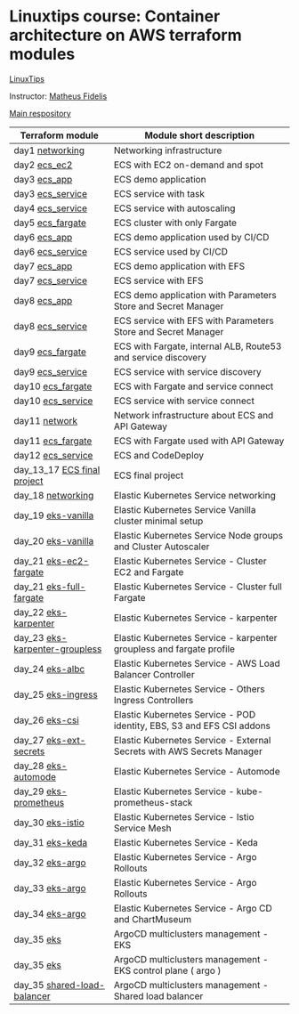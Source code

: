 # Linuxtips course: Container architecture on AWS terraform modules

[LinuxTips](https://linuxtips.io/treinamento/arquitetura-de-containers-na-aws/)

Instructor: [Matheus Fidelis](https://linktr.ee/fidelissauro)

[Main respository](https://github.com/ssorato/linuxtips-aws-container-architecture)

| Terraform module                                                                                                                   | Module short description                                      |
|------------------------------------------------------------------------------------------------------------------------------------|---------------------------------------------------------------|
| day1  [networking](https://github.com/ssorato/linuxtips-aws-container-architecture-tf-modules/tree/day1/README.md)                 | Networking infrastructure                                     |
| day2  [ecs_ec2](https://github.com/ssorato/linuxtips-aws-container-architecture-tf-modules/tree/day2/README.md)                    | ECS with EC2 on-demand and spot                               |
| day3  [ecs_app](https://github.com/ssorato/linuxtips-aws-container-architecture-tf-modules/tree/day3/ecs_app/README.md)            | ECS demo application                                          |
| day3  [ecs_service](https://github.com/ssorato/linuxtips-aws-container-architecture-tf-modules/tree/day3/ecs_service/README.md)    | ECS service with task                                         |
| day4  [ecs_service](https://github.com/ssorato/linuxtips-aws-container-architecture-tf-modules/tree/day4/ecs_service/README.md)    | ECS service with autoscaling                                  |
| day5  [ecs_fargate](https://github.com/ssorato/linuxtips-aws-container-architecture-tf-modules/tree/day5/ecs_fargate/README.md)    | ECS cluster with only Fargate                                 |
| day6  [ecs_app](https://github.com/ssorato/linuxtips-aws-container-architecture-tf-modules/tree/day6/ecs_app/README.md)            | ECS demo application used by CI/CD                            |
| day6  [ecs_service](https://github.com/ssorato/linuxtips-aws-container-architecture-tf-modules/tree/day6/ecs_service/README.md)    | ECS service used by CI/CD                                     |
| day7  [ecs_app](https://github.com/ssorato/linuxtips-aws-container-architecture-tf-modules/tree/day7/ecs_app/README.md)            | ECS demo application with EFS                                 |
| day7  [ecs_service](https://github.com/ssorato/linuxtips-aws-container-architecture-tf-modules/tree/day7/ecs_service/README.md)    | ECS service with EFS                                          |
| day8  [ecs_app](https://github.com/ssorato/linuxtips-aws-container-architecture-tf-modules/tree/day8/ecs_app/README.md)            | ECS demo application with Parameters Store and Secret Manager |
| day8  [ecs_service](https://github.com/ssorato/linuxtips-aws-container-architecture-tf-modules/tree/day8/ecs_service/README.md)    | ECS service with EFS with Parameters Store and Secret Manager |
| day9  [ecs_fargate](https://github.com/ssorato/linuxtips-aws-container-architecture-tf-modules/tree/day9/ecs_fargate/README.md)    | ECS with Fargate, internal ALB, Route53 and service discovery |
| day9  [ecs_service](https://github.com/ssorato/linuxtips-aws-container-architecture-tf-modules/tree/day9/ecs_service/README.md)    | ECS service with service discovery                            |
| day10 [ecs_fargate](https://github.com/ssorato/linuxtips-aws-container-architecture-tf-modules/tree/day10/ecs_fargate/README.md)   | ECS with Fargate and service connect                          |
| day10 [ecs_service](https://github.com/ssorato/linuxtips-aws-container-architecture-tf-modules/tree/day10/ecs_service/README.md)   | ECS service with service connect                              |
| day11 [network](https://github.com/ssorato/linuxtips-aws-container-architecture-tf-modules/tree/day11/network/README.md)           | Network infrastructure about ECS and API Gateway              |
| day11 [ecs_fargate](https://github.com/ssorato/linuxtips-aws-container-architecture-tf-modules/tree/day11/ecs_fargate/README.md)   | ECS with Fargate used with API Gateway                        |
| day12 [ecs_service](https://github.com/ssorato/linuxtips-aws-container-architecture-tf-modules/tree/day12/ecs_service/README.md)   | ECS and CodeDeploy                                            |
| day_13_17 [ECS final project](https://github.com/ssorato/linuxtips-aws-container-architecture-tf-modules/tree/day_13_17/README.md) | ECS final project                                             |
| day_18 [networking](https://github.com/ssorato/linuxtips-aws-container-architecture-tf-modules/tree/day18/networking/README.md)    | Elastic Kubernetes Service networking                         |
| day_19 [eks-vanilla](https://github.com/ssorato/linuxtips-aws-container-architecture-tf-modules/tree/day19/eks-vanilla/README.md)  | Elastic Kubernetes Service Vanilla cluster minimal setup      |
| day_20 [eks-vanilla](https://github.com/ssorato/linuxtips-aws-container-architecture-tf-modules/tree/day20/eks-vanilla/README.md)  | Elastic Kubernetes Service Node groups and Cluster Autoscaler |
| day_21 [eks-ec2-fargate](https://github.com/ssorato/linuxtips-aws-container-architecture-tf-modules/tree/day21/eks-ec2-fargate/README.md)   | Elastic Kubernetes Service - Cluster EC2 and Fargate  |
| day_21 [eks-full-fargate](https://github.com/ssorato/linuxtips-aws-container-architecture-tf-modules/tree/day21/eks-full-fargate/README.md) | Elastic Kubernetes Service - Cluster full Fargate     |
| day_22 [eks-karpenter](https://github.com/ssorato/linuxtips-aws-container-architecture-tf-modules/tree/day22/eks-karpenter/README.md) |	Elastic Kubernetes Service - karpenter |
| day_23 [eks-karpenter-groupless](https://github.com/ssorato/linuxtips-aws-container-architecture-tf-modules/tree/day23/eks-karpenter-groupless/README.md) | Elastic Kubernetes Service - karpenter groupless and fargate profile |
| day_24 [eks-albc](https://github.com/ssorato/linuxtips-aws-container-architecture-tf-modules/tree/day24/eks-albc/README.md) | Elastic Kubernetes Service - AWS Load Balancer Controller |
| day_25 [eks-ingress](https://github.com/ssorato/linuxtips-aws-container-architecture-tf-modules/tree/day25/eks-ingress/README.md) | Elastic Kubernetes Service - Others Ingress Controllers |
| day_26 [eks-csi](https://github.com/ssorato/linuxtips-aws-container-architecture-tf-modules/tree/day26/eks-csi/README.md) | Elastic Kubernetes Service - POD identity, EBS, S3 and EFS CSI addons |
| day_27 [eks-ext-secrets](https://github.com/ssorato/linuxtips-aws-container-architecture-tf-modules/tree/day27/eks-ext-secrets/README.md) | Elastic Kubernetes Service - External Secrets with AWS Secrets Manager |
| day_28 [eks-automode](https://github.com/ssorato/linuxtips-aws-container-architecture-tf-modules/tree/day28/eks-automode/README.md) | Elastic Kubernetes Service - Automode |
| day_29 [eks-prometheus](https://github.com/ssorato/linuxtips-aws-container-architecture-tf-modules/tree/day29/eks-prometheus/README.md) | Elastic Kubernetes Service - kube-prometheus-stack |
| day_30 [eks-istio](https://github.com/ssorato/linuxtips-aws-container-architecture-tf-modules/tree/day30/eks-istio/README.md) | Elastic Kubernetes Service - Istio Service Mesh |
| day_31 [eks-keda](https://github.com/ssorato/linuxtips-aws-container-architecture-tf-modules/tree/day31/eks-keda/README.md) | Elastic Kubernetes Service - Keda |
| day_32 [eks-argo](https://github.com/ssorato/linuxtips-aws-container-architecture-tf-modules/tree/day32/eks-argo/README.md) | Elastic Kubernetes Service - Argo Rollouts |
| day_33 [eks-argo](https://github.com/ssorato/linuxtips-aws-container-architecture-tf-modules/tree/day32/eks-argo/README.md) | Elastic Kubernetes Service - Argo Rollouts |
| day_34 [eks-argo](https://github.com/ssorato/linuxtips-aws-container-architecture-tf-modules/tree/day34/eks-argo/README.md) | Elastic Kubernetes Service - Argo CD and ChartMuseum |
| day_35 [eks](https://github.com/ssorato/linuxtips-aws-container-architecture-tf-modules/blob/day35/eks/README.md) | ArgoCD multiclusters management - EKS |
| day_35 [eks](https://github.com/ssorato/linuxtips-aws-container-architecture-tf-modules/blob/day35/eks-control-plane/README.md) | ArgoCD multiclusters management - EKS control plane ( argo ) |
| day_35 [shared-load-balancer](https://github.com/ssorato/linuxtips-aws-container-architecture-tf-modules/blob/day35/shared-load-balancer/README.md) | ArgoCD multiclusters management - Shared load balancer |
